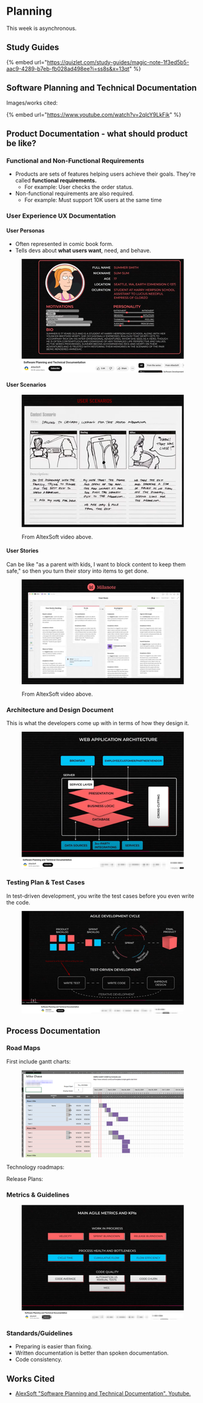 # Planning

This week is asynchronous.

## Study Guides

{% embed url="https://quizlet.com/study-guides/magic-note-1f3ed5b5-aac9-4289-b7eb-fb028ad498ee?i=ss8s&x=13qt" %}

## Software Planning and Technical Documentation

Images/works cited:

{% embed url="https://www.youtube.com/watch?v=2qlcY9LkFik" %}

## Product Documentation - what should product be like?

### Functional and Non-Functional Requirements

* Products are sets of features helping users achieve their goals. They're called **functional requirements.**
  * For example: User checks the order status.
* Non-functional requirements are also required.
  * For example: Must support 10K users at the same time

### User Experience UX Documentation

#### User Personas

* Often represented in comic book form.
* Tells devs about **what users want**, need, and behave.

<figure><img src="../../../../../.gitbook/assets/image (1) (1) (1) (1) (1) (1) (1) (1) (1) (1) (1) (1) (1) (1) (1) (1) (1) (1).png" alt=""><figcaption></figcaption></figure>

#### User Scenarios

<figure><img src="../../../../../.gitbook/assets/image (2) (1) (1) (1) (1) (1) (1) (1) (1) (1).png" alt=""><figcaption><p>From AltexSoft video above.</p></figcaption></figure>

#### User Stories

Can be like "as a parent with kids, I want to block content to keep them safe," so then you turn their story into items to get done.

<figure><img src="../../../../../.gitbook/assets/image (3) (1) (1) (1) (1) (1) (1).png" alt=""><figcaption><p>From AltexSoft video above.</p></figcaption></figure>

### Architecture and Design Document

This is what the developers come up with in terms of how they design it.

<figure><img src="../../../../../.gitbook/assets/image (4) (1) (1) (1) (1) (1) (1).png" alt=""><figcaption></figcaption></figure>

### Testing Plan & Test Cases

In test-driven development, you write the test cases before you even write the code.

<figure><img src="../../../../../.gitbook/assets/image (5) (1) (1) (1) (1) (1) (1).png" alt=""><figcaption></figcaption></figure>

## Process Documentation

### Road Maps

First include gantt charts:

<figure><img src="../../../../../.gitbook/assets/image (7) (1) (1).png" alt=""><figcaption></figcaption></figure>

Technology roadmaps:

Release Plans:

### Metrics & Guidelines

<figure><img src="../../../../../.gitbook/assets/image (8) (1) (1).png" alt=""><figcaption></figcaption></figure>

### Standards/Guidelines

* Preparing is easier than fixing.
* Written documentation is better than spoken documentation.
* Code consistency.

## Works Cited

* [AlexSoft "Software Planning and Technical Documentation". Youtube.](https://www.youtube.com/watch?v=2qlcY9LkFik)
